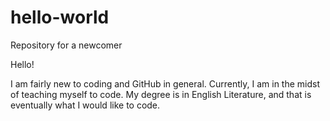 # hello-world
Repository for a newcomer 

Hello!

I am fairly new to coding and GitHub in general.
Currently, I am in the midst of teaching myself to code.
My degree is in English Literature, and that is eventually what I would like to code. 
